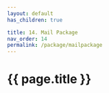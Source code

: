 ```yaml
---
layout: default
has_children: true

title: 14. Mail Package
nav_order: 14
permalink: /package/mailpackage
---
```


# {{ page.title }}
